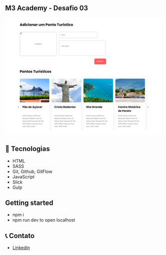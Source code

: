 ## M3 Academy - Desafio 03

![preview](<./src/img/desafio3.png>)

## 🔨 Tecnologias

-   HTML
-   SASS
-   Git, Github, GitFlow
-   JavaScript
-   Slick
-   Gulp

## Getting started

-   npm i
-   npm run dev to open localhost


## 📞 Contato

-   [Linkedin](https://www.linkedin.com/in/thiago-dutra-107b4a213)
